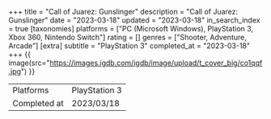 +++
title = "Call of Juarez: Gunslinger"
description = "Call of Juarez: Gunslinger"
date = "2023-03-18"
updated = "2023-03-18"
in_search_index = true
[taxonomies]
platforms = ["PC (Microsoft Windows), PlayStation 3, Xbox 360, Nintendo Switch"]
rating = []
genres = ["Shooter, Adventure, Arcade"]
[extra]
subtitle = "PlayStation 3"
completed_at = "2023-03-18"
+++
{{ image(src="https://images.igdb.com/igdb/image/upload/t_cover_big/co1qqf.jpg") }}

|              |            |
| ------------ | ---------- |
| Platforms    | PlayStation 3 |
| Completed at | 2023/03/18 |

